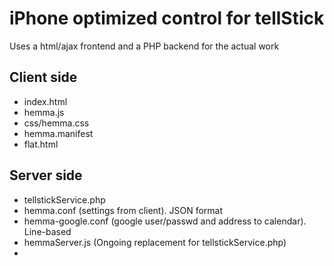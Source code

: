 # iPhone optimized control for tellStick

Uses a html/ajax frontend and a PHP backend for the actual work

## Client side
* index.html
* hemma.js
* css/hemma.css
* hemma.manifest
* flat.html

## Server side
* tellstickService.php
* hemma.conf (settings from client). JSON format
* hemma-google.conf (google user/passwd and address to calendar). Line-based
* hemmaServer.js (Ongoing replacement for tellstickService.php)
* 

